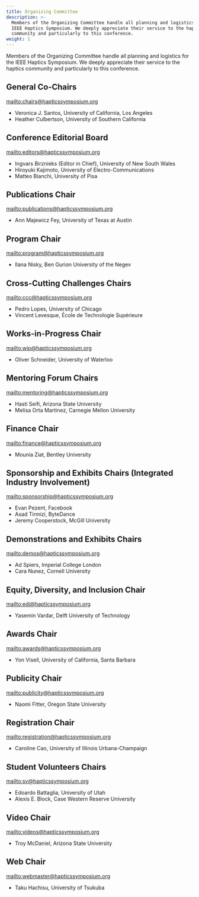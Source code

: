 ```yaml
---
title: Organizing Committee
description: >-
  Members of the Organizing Committee handle all planning and logistics for the
  IEEE Haptics Symposium. We deeply appreciate their service to the haptics
  community and particularly to this conference.
weight: 1
---
```

Members of the Organizing Committee handle all planning and logistics for the IEEE Haptics Symposium. We deeply appreciate their service to the haptics community and particularly to this conference.  

## General Co-Chairs

<mailto:chairs@hapticssymposium.org>

* Veronica J. Santos, University of California, Los Angeles
* Heather Culbertson, University of Southern California

## Conference Editorial Board

<mailto:editors@hapticssymposium.org>

* Ingvars Birznieks (Editor in Chief), University of New South Wales
* Hiroyuki Kajimoto, University of Electro-Communications
* Matteo Bianchi, University of Pisa

## Publications Chair

<mailto:publications@hapticssymposium.org>

* Ann Majewicz Fey, University of Texas at Austin

## Program Chair

<mailto:program@hapticssymposium.org>

* Ilana Nisky,	Ben Gurion University of the Negev

## Cross-Cutting Challenges Chairs

<mailto:ccc@hapticssymposium.org>

* Pedro Lopes, University of Chicago
* Vincent Levesque, École de Technologie Supérieure

## Works-in-Progress Chair

<mailto:wip@hapticssymposium.org>

* Oliver Schneider, University of Waterloo

## Mentoring Forum Chairs

<mailto:mentoring@hapticssymposium.org>

* Hasti Seifi, Arizona State University
* Melisa Orta Martinez, Carnegie Mellon University

## Finance Chair

<mailto:finance@hapticssymposium.org>

* Mounia Ziat, Bentley University

## Sponsorship and Exhibits Chairs (Integrated Industry Involvement)

<mailto:sponsorship@hapticssymposium.org>

* Evan Pezent, Facebook
* Asad Tirmizi, ByteDance
* Jeremy Cooperstock, McGill University

## Demonstrations and Exhibits Chairs

<mailto:demos@hapticssymposium.org>

* Ad Spiers, Imperial College London
* Cara Nunez, Cornell University

## Equity, Diversity, and Inclusion Chair

<mailto:edi@hapticssymposium.org>

* Yasemin Vardar, Delft University of Technology

## Awards Chair

<mailto:awards@hapticssymposium.org>

* Yon Visell, University of California, Santa Barbara

## Publicity Chair

<mailto:publicity@hapticssymposium.org>

* Naomi Fitter, Oregon State University


## Registration Chair

<mailto:registration@hapticssymposium.org>

* Caroline Cao, University of Illinois Urbana-Champaign

## Student Volunteers Chairs

<mailto:sv@hapticssymposium.org>

* Edoardo Battaglia, University of Utah
* Alexis E. Block, Case Western Reserve University

## Video Chair

<mailto:videos@hapticssymposium.org>

* Troy McDaniel, Arizona State University

## Web Chair

<mailto:webmaster@hapticssymposium.org>

* Taku Hachisu, University of Tsukuba